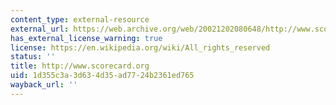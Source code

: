 ```yaml
---
content_type: external-resource
external_url: https://web.archive.org/web/20021202080648/http://www.scorecard.org/
has_external_license_warning: true
license: https://en.wikipedia.org/wiki/All_rights_reserved
status: ''
title: http://www.scorecard.org
uid: 1d355c3a-3d63-4d35-ad77-24b2361ed765
wayback_url: ''
---
```

